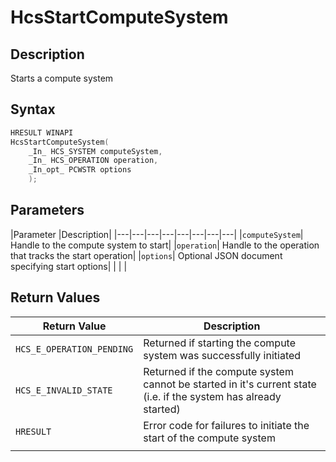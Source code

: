 # HcsStartComputeSystem

## Description
Starts a compute system

## Syntax

```cpp
HRESULT WINAPI
HcsStartComputeSystem(
    _In_ HCS_SYSTEM computeSystem,
    _In_ HCS_OPERATION operation,
    _In_opt_ PCWSTR options
    );
```

## Parameters

|Parameter     |Description|
|---|---|---|---|---|---|---|---| 
|`computeSystem`| Handle to the compute system to start|
|`operation`| Handle to the operation that tracks the start operation|
|`options`| Optional JSON document specifying start options| 
|    |    | 

## Return Values

|Return Value | Description|
|---|---|
|`HCS_E_OPERATION_PENDING`|Returned if starting the compute system was successfully initiated|
|`HCS_E_INVALID_STATE`|Returned if the compute system cannot be started in it's current state (i.e. if the system has already started)|
|`HRESULT`|Error code for failures to initiate the start of the compute system|
|     |     |
